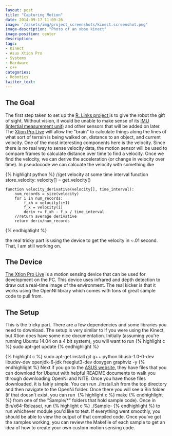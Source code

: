 ```yaml
---
layout: post
title: "Capturing Motion"
date: 2014-09-17 11:09:26
image: '/assets/img/project_screenshots/kinect.screenshot.png'
image-description: "Photo of an xbox kinect"
image-position: center
description:
tags:
- Kinect
- Asus Xtion Pro
- Systems
- Hardware
- c++
categories:
- Robotics
twitter_text:
---
```


## The Goal

The first step taken to set up the [R. Links project ](http://scaperoth.com/?p=12757 "The Project has Landed")is to give the robot the gift of sight. Without vision, it would be unable to make sense of its [IMU (intertial measurement unit)](http://en.wikipedia.org/wiki/Inertial_measurement_unit) and other sensors that will be added on later. The [Xtion Pro Live](http://www.asus.com/us/Multimedia/Xtion_PRO_LIVE/) will allow the "brain" to calculate things along the lines of what sort of terrain is being walked on, distance to an object, and current velocity. One of the most interesting components here is the velocity. Since there is no real way to sense velocity data, the motion sensor will be used to compare frames to calculate distance over time to find a velocity. Once we find the velocity, we can derive the acceleration (or change in velocity over time). In pseudocode we can calcuate the velocity with something ilke

{% highlight python %}
    //get velocity at some time interval
    function store_velocity:
        velocity[] = get_velocity()

    function velocity_derivative(velocity[], time_interval):
        num_records = size(velocity)
        for i in num_records:
            f_xh = velocity(i+1)
            f_x = velocity(i)
            deriv += f_xh - f_x / time_interval
        //return average derivative
        return deriv/num_records
{% endhighlight %}

the real tricky part is using the device to get the velocity in ~.01 second. That, I am still working on.

## The Device

[The Xtion Pro Live](http://www.asus.com/us/Multimedia/Xtion_PRO_LIVE/) is a motion sensing device that can be used for development on the PC. This device uses infrared and depth detection to draw out a real-time image of the environment. The real kicker is that it works using the OpenNI library which comes with tons of great sample code to pull from.

## The Setup

This is the tricky part. There are a few dependencies and some libraries you need to download. The setup is very similar to if you were using the Kinect, but Xtion does have some nice documentation. Initially (assuming you're running Ubuntu 14.04 on a 4 bit system), you will want to run 
{% highlight c %}
sudo apt-get update
{% endhighlight %}

{% highlight c %}
sudo apt-get install git g++ python libusb-1.0-0-dev libudev-dev openjdk-6-jdk freeglut3-dev doxygen graphviz -y
{% endhighlight %}
Next if you go to the [ASUS website](http://www.asus.com/us/Multimedia/Xtion_PRO_LIVE/HelpDesk_Download/), they have files that you can download for Ubunut with helpful README documents to walk you through downloading OpenNi and NITE. Once you have those files downloaded, it is fairly simple. You can run ./install.sh from the top directory and then navigate to the OpenNi folder. Once there you will see a Bin folder (if that doesn't exist, you can run 
{% highlight c %}
make
{% endhighlight %}
from one of the "Sample/*" folders that hold sample code). Once in Bin/x64-Release/, run 
{% highlight c %}
./Sample-<modulename>
{% endhighlight %}
to run whichever module you'd like to test. If everything went smoothly, you should be able to view the output of that compiled code. Once you've got the samples working, you can review the Makefile of each sample to get an idea of how to create your own custom motion sensing code.